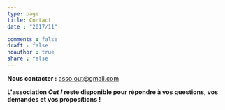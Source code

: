 ```yaml
---
type: page
title: Contact
date : "2017∕11"

comments : false
draft : false
noauthor : true
share : false
---
```


**Nous contacter&nbsp;:** [asso.out@gmail.com](mailto:asso.out@gmail.com)

**L'association _Out&nbsp;!_ reste disponible pour répondre à vos questions, vos demandes et vos propositions !**
